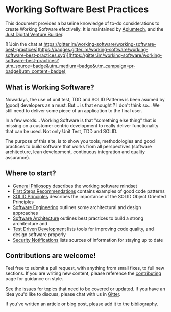 # Working Software Best Practices

This document provides a baseline knowledge of to-do considerations to create Working Software efectivelly. It is maintained by [Apiumtech](http://apiumtech.com), and the [Just Digital Venture Builder](http://justdigital.agency).

[![Join the chat at https://gitter.im/working-software/working-software-best-practices](https://badges.gitter.im/working-software/working-software-best-practices.svg)](https://gitter.im/working-software/working-software-best-practices?utm_source=badge&utm_medium=badge&utm_campaign=pr-badge&utm_content=badge)

## What is Working Software?

Nowadays, the use of unit test, TDD and SOLID Patterns is been asumed by (good) developers as a must. But... is that enought ? I don't think so... We still need to deliver some piece of an application to the final user.

In a few words... Working Software is that "something else thing" that is missing on a customer centric development to really deliver functionality that can be used. Not only Unit Test, TDD and SOLID.

The purpose of this site, is to show you tools, methodologies and good practices to build software that works from all perspectives (software architecture, lean development, continuous integration and quality assurance).

## Where to start?

* [General Philosopy](./general_philosophy) describes the working software mindset
* [First Steps Recommendations](./recommendations) contains examples of good code patterns
* [SOLID Principles](./solid_principles) describes the importance of the SOLID Object Oriented Principles
* [Software Engineering](./software_engineering) outlines some architectural and design approaches
* [Software Architecture](./software_architecture) outlines best practices to build a strong architecture and
* [Test Driven Development](./security_tools) lists tools for improving code quality, and design software properly
* [Security Notifications](./security_notifications) lists sources of information for staying up to date

## Contributions are welcome!

Feel free to submit a pull request, with anything from small fixes, to full new sections. If you are writing new content, please reference the [contributing](./about/contributing) page for guidance on style. 

See the [issues](https://github.com/working-software/working-software-best-practices/issues) for topics that need to be covered or updated. If you have an idea you'd like to discuss, please chat with us in [Gitter](https://gitter.im/working-software/working-software-best-practices).

If you've written an article or blog post, please add it to the [bibliography](./bibliography).  
